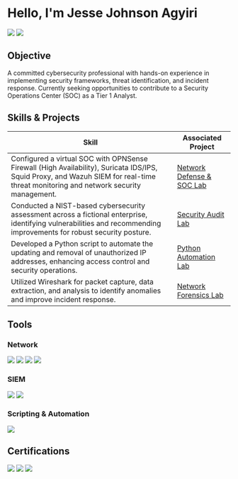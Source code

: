 # Hello, I'm Jesse Johnson Agyiri  
<a href="https://www.linkedin.com/in/jagyiri"><img src="https://img.shields.io/badge/-LinkedIn-0072b1?&style=for-the-badge&logo=linkedin&logoColor=white" /></a>
<a href="https://drive.google.com/file/d/19jxrUyaB8PBX5IKDcj_eqNnBUf9ORFyF/view?usp=sharing"><img src="https://img.shields.io/badge/-Resume-0072b1?&style=for-the-badge&logo=Google&logoColor=white" /></a>

## Objective
A committed cybersecurity professional with hands-on experience in implementing security frameworks, threat identification, and incident response. Currently seeking opportunities to contribute to a Security Operations Center (SOC) as a Tier 1 Analyst.

## Skills & Projects
| Skill                                         | Associated Project         |
|-----------------------------------------------|----------------------------|
| Configured a virtual SOC with OPNSense Firewall (High Availability), Suricata IDS/IPS, Squid Proxy, and Wazuh SIEM for real-time threat monitoring and network security management.       | [Network Defense & SOC Lab](https://github.com/Jagyiri-Cyber/Network-Defense-Lab)     |
| Conducted a NIST-based cybersecurity assessment across a fictional enterprise, identifying vulnerabilities and recommending improvements for robust security posture.          | [Security Audit Lab](https://github.com/Jagyiri-Cyber/Security-Audit-Lab/blob/main/README.md) |
| Developed a Python script to automate the updating and removal of unauthorized IP addresses, enhancing access control and security operations.   | [Python Automation Lab](https://github.com/Jagyiri-Cyber/Python-File-Update-Automation-Lab/blob/main/README.md)     |
| Utilized Wireshark for packet capture, data extraction, and analysis to identify anomalies and improve incident response.        |  [Network Forensics Lab](https://github.com/Jagyiri-Cyber/Python-File-Update-Automation-Lab/blob/main/README.md)     |

<!-- | Network Traffic Monitoring and Attack Detection | [Network Security Project](#) | 
| SIEM Implementation and Log Analysis        | [SOC Automation Lab](#)     |
| Incident Response with Chronicle and Splunk   | [Incident Response Lab](#)  |
| Python Script Automation for Acccess Control   | [Python Automation Lab](https://github.com/Jagyiri-Cyber/Python-File-Update-Automation-Lab/blob/main/README.md)  |  -->

## Tools

### Network
<div>
    <img src="https://img.shields.io/badge/-Wireshark-1679A7?&style=for-the-badge&logo=Wireshark&logoColor=white" />
    <img src="https://img.shields.io/badge/-Suricata-EF3B2D?&style=for-the-badge&logo=Suricata&logoColor=white" />
    <img src="https://img.shields.io/badge/-tcpdump-0078D4?&style=for-the-badge&logo=tcpdump&logoColor=white" />
    <img src="https://img.shields.io/badge/-OPNSense-F79534?&style=for-the-badge&logo=CompTIA&logoColor=white" />
</div>

### SIEM
<div>
    <img src="https://img.shields.io/badge/-Splunk-000000?&style=for-the-badge&logo=Splunk&logoColor=white" />
    <img src="https://img.shields.io/badge/-Chronicle-000080?&style=for-the-badge&logoColor=white" />
</div>

### Scripting & Automation
<div>
    <img src="https://img.shields.io/badge/-Python-3776AB?&style=for-the-badge&logo=Python&logoColor=white" />
</div>

## Certifications
<div>
    <img src="https://img.shields.io/badge/-Google_Cybersecurity_Certificate-34A853?&style=for-the-badge&logo=Google&logoColor=white" />
    <img src="https://img.shields.io/badge/-IBM_Introduction_to_Cloud_and_Security-FF6F00?&style=for-the-badge&logo=IBM&logoColor=white" />
    <img src="https://img.shields.io/badge/-CompTIA_Security+-F79534?&style=for-the-badge&logo=CompTIA&logoColor=white" />
<br><br><br><br><br>


</div>

<!-- ## Projects
- [Detection Lab](#)
- [SOC Automation Project](#)
- [Network Security Project](#)
- [Incident Response Lab](#) -->
